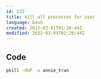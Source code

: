```yaml
---
id: 225
title: kill all processes for user
language: bash
created: 2022-03-01T01:20:44Z
modified: 2022-03-01T01:20:44Z
---
```


## Code

```bash
pkill -HUP -u annie_tran
```

<!-- end -->

